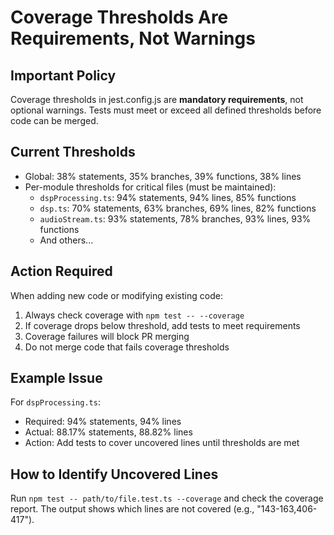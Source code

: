 # Coverage Thresholds Are Requirements, Not Warnings

## Important Policy

Coverage thresholds in jest.config.js are **mandatory requirements**, not optional warnings. Tests must meet or exceed all defined thresholds before code can be merged.

## Current Thresholds

- Global: 38% statements, 35% branches, 39% functions, 38% lines
- Per-module thresholds for critical files (must be maintained):
  - `dspProcessing.ts`: 94% statements, 94% lines, 85% functions
  - `dsp.ts`: 70% statements, 63% branches, 69% lines, 82% functions
  - `audioStream.ts`: 93% statements, 78% branches, 93% lines, 93% functions
  - And others...

## Action Required

When adding new code or modifying existing code:

1. Always check coverage with `npm test -- --coverage`
2. If coverage drops below threshold, add tests to meet requirements
3. Coverage failures will block PR merging
4. Do not merge code that fails coverage thresholds

## Example Issue

For `dspProcessing.ts`:

- Required: 94% statements, 94% lines
- Actual: 88.17% statements, 88.82% lines
- Action: Add tests to cover uncovered lines until thresholds are met

## How to Identify Uncovered Lines

Run `npm test -- path/to/file.test.ts --coverage` and check the coverage report. The output shows which lines are not covered (e.g., "143-163,406-417").
